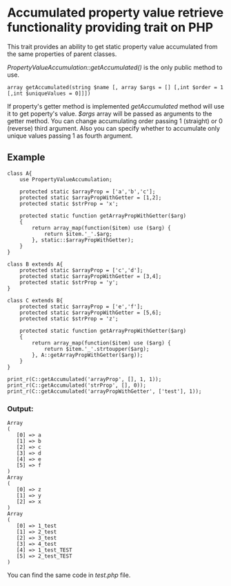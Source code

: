 # Accumulated property value retrieve functionality providing trait on PHP
This trait provides an ability to get static property value accumulated from the same properties of parent classes.

*PropertyValueAccumulation::getAccumulated()* is the only public method to use.
```
array getAccumulated(string $name [, array $args = [] [,int $order = 1 [,int $uniqueValues = 0]]])
```
If property's getter method is implemented *getAccumulated* method will use it to get poperty's value.
*$args* array will be passed as arguments to the getter method.
You can change accumulating order passing 1 (straight) or 0 (reverse) third argument.
Also you can specify whether to accumulate only unique values passing 1 as fourth argument.

## Example
```
class A{
	use PropertyValueAccumulation;

	protected static $arrayProp = ['a','b','c'];
	protected static $arrayPropWithGetter = [1,2];
	protected static $strProp = 'x';

	protected static function getArrayPropWithGetter($arg)
	{
		return array_map(function($item) use ($arg) {
			return $item.'_'.$arg;
		}, static::$arrayPropWithGetter);
	}
}

class B extends A{
	protected static $arrayProp = ['c','d'];
	protected static $arrayPropWithGetter = [3,4];
	protected static $strProp = 'y';
}

class C extends B{
	protected static $arrayProp = ['e','f'];
	protected static $arrayPropWithGetter = [5,6];
	protected static $strProp = 'z';

	protected static function getArrayPropWithGetter($arg)
	{
		return array_map(function($item) use ($arg) {
			return $item.'_'.strtoupper($arg);
		}, A::getArrayPropWithGetter($arg));
	}
}

print_r(C::getAccumulated('arrayProp', [], 1, 1));
print_r(C::getAccumulated('strProp', [], 0));
print_r(C::getAccumulated('arrayPropWithGetter', ['test'], 1));
```
### Output:
```
Array
(
   [0] => a
   [1] => b
   [2] => c
   [3] => d
   [4] => e
   [5] => f
)
Array
(
   [0] => z
   [1] => y
   [2] => x
)
Array
(
   [0] => 1_test
   [1] => 2_test
   [2] => 3_test
   [3] => 4_test
   [4] => 1_test_TEST
   [5] => 2_test_TEST
)
```
You can find the same code in *test.php* file.